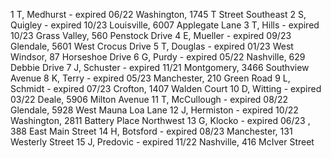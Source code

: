 1 T, Medhurst - expired 06/22 Washington, 1745 T Street Southeast
2 S, Quigley - expired 10/23 Louisville, 6007 Applegate Lane
3 T, Hills - expired 10/23 Grass Valley, 560 Penstock Drive
4 E, Mueller - expired 09/23 Glendale, 5601 West Crocus Drive
5 T, Douglas - expired 01/23 West Windsor, 87 Horseshoe Drive
6 G, Purdy - expired 05/22 Nashville, 629 Debbie Drive
7 J, Schuster - expired 11/21 Montgomery, 3466 Southview Avenue
8 K, Terry - expired 05/23 Manchester, 210 Green Road
9 L, Schmidt - expired 07/23 Crofton, 1407 Walden Court
10 D, Witting - expired 03/22 Deale, 5906 Milton Avenue
11 T, McCullough - expired 08/22 Glendale, 5928 West Mauna Loa Lane
12 J, Hermiston - expired 10/22 Washington, 2811 Battery Place Northwest
13 G, Klocko - expired 06/23 , 388 East Main Street
14 H, Botsford - expired 08/23 Manchester, 131 Westerly Street
15 J, Predovic - expired 11/22 Nashville, 416 McIver Street